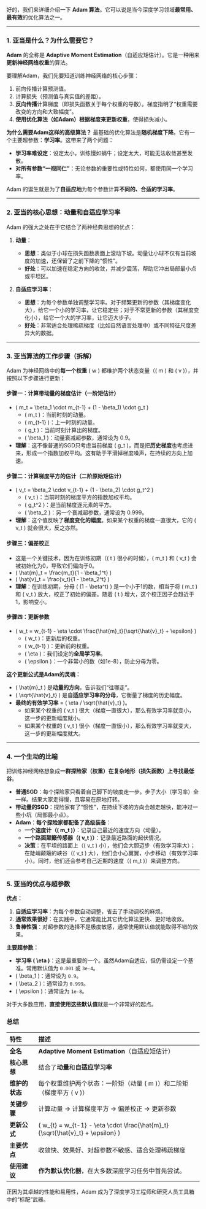 好的，我们来详细介绍一下 **Adam 算法**。它可以说是当今深度学习领域**最常用、最有效**的优化算法之一。

---

### 1. 亚当是什么？为什么需要它？

**Adam** 的全称是 **Adaptive Moment Estimation**（自适应矩估计）。它是一种用来**更新神经网络权重**的算法。

要理解Adam，我们先要知道训练神经网络的核心步骤：
1.  前向传播计算预测值。
2.  计算损失（预测值与真实值的差距）。
3.  **反向传播**计算梯度（即损失函数关于每个权重的导数）。梯度指明了“权重需要改变的方向和大致幅度”。
4.  **使用优化算法（如Adam）根据梯度来更新权重**，使得损失减小。

**为什么需要Adam这样的高级算法？**
最基础的优化算法是**随机梯度下降**。它有一个主要超参数：**学习率**。这带来了两个问题：
- **学习率难设定**：设定太小，训练慢如蜗牛；设定太大，可能无法收敛甚至发散。
- **对所有参数“一视同仁”**：无论参数的重要性或特性如何，都使用同一个学习率。

Adam 的诞生就是为了**自适应地**为每个参数计算**不同的、合适的学习率**。

---

### 2. 亚当的核心思想：动量和自适应学习率

Adam 的强大之处在于它结合了两种经典思想的优点：

1.  **动量**：
    - **思想**：类似于小球在损失函数表面上滚动下坡。动量让小球不仅有当前坡度的加速，还保留了之前下降的“惯性”。
    - **好处**：可以加速在稳定方向的收敛，并减少震荡，帮助它冲出局部最小点或平坦区。

2.  **自适应学习率**：
    - **思想**：为每个参数单独调整学习率。对于频繁更新的参数（其梯度变化大），给它一个小的学习率，让它稳定些；对于不常更新的参数（其梯度变化小），给它一个大的学习率，让它迈大步子。
    - **好处**：非常适合处理稀疏梯度（比如自然语言处理中）或不同特征尺度差异大的数据。

---

### 3. 亚当算法的工作步骤（拆解）

Adam 为神经网络中的**每一个权重** \( w \) 都维护两个状态变量（\( m \) 和 \( v \)），并按照以下步骤进行更新：

#### **步骤一：计算带动量的梯度估计（一阶矩估计）**

- \( m_t = \beta_1 \cdot m_{t-1} + (1 - \beta_1) \cdot g_t \)
    - \( m_t \)：当前时刻的动量。
    - \( m_{t-1} \)：上一时刻的动量。
    - \( g_t \)：当前时刻计算出的梯度。
    - \( \beta_1 \)：动量衰减超参数，通常设为 0.9。
- **理解**：这不像普通的SGD只考虑当前梯度 \( g_t \)，而是把**历史梯度**也考虑进来，形成一个指数加权平均。这有助于平滑掉梯度噪声，在持续的方向上加速。

#### **步骤二：计算梯度平方的估计（二阶原始矩估计）**

- \( v_t = \beta_2 \cdot v_{t-1} + (1 - \beta_2) \cdot g_t^2 \)
    - \( v_t \)：当前时刻的梯度平方的指数加权平均。
    - \( g_t^2 \)：是当前梯度逐元素的平方。
    - \( \beta_2 \)：另一个衰减超参数，通常设为 0.999。
- **理解**：这个值反映了**梯度变化的幅度**。如果某个权重的梯度一直很大，它的 \( v_t \) 就会很大，反之亦然。

#### **步骤三：偏差校正**

- 这是一个关键技术，因为在训练初期（\( t \) 很小的时候），\( m_t \) 和 \( v_t \) 会被初始化为0，导致它们偏向于0。
- \( \hat{m}_t = \frac{m_t}{1 - \beta_1^t} \)
- \( \hat{v}_t = \frac{v_t}{1 - \beta_2^t} \)
- **理解**：在训练初期，分母 \( (1 - \beta^t) \) 是一个小于1的数，相当于将 \( m_t \) 和 \( v_t \) 放大，校正了初始的偏差。随着 \( t \) 增大，这个校正因子会趋近于1，影响变小。

#### **步骤四：更新参数**

- \( w_t = w_{t-1} - \eta \cdot \frac{\hat{m}_t}{\sqrt{\hat{v}_t} + \epsilon} \)
    - \( w_t \)：更新后的权重。
    - \( w_{t-1} \)：更新前的权重。
    - \( \eta \)：我们设定的**全局学习率**。
    - \( \epsilon \)：一个非常小的数（如1e-8），防止分母为零。

**这个更新公式是Adam的灵魂：**
- \( \hat{m}_t \) 是**动量的方向**，告诉我们“往哪走”。
- \( \sqrt{\hat{v}_t} \) 是**自适应学习率的分母**，它衡量了梯度的历史幅度。
- **最终的有效学习率** = \( \eta / \sqrt{\hat{v}_t} \)。
    - 如果某个权重的 \( v_t \) 很大（梯度一直很大），那么有效学习率就变小，这一步的更新幅度就小。
    - 如果某个权重的 \( v_t \) 很小（梯度一直很小），那么有效学习率就变大，这一步的更新幅度就大。

---

### 4. 一个生动的比喻

把训练神经网络想象成**一群探险家（权重）在复杂地形（损失函数）上寻找最低谷**。

- **普通SGD**：每个探险家只看着自己脚下的坡度走一步。步子大小（学习率）全一样。结果大家走得慢，且容易在原地打转。
- **带动量的SGD**：探险家有了“惯性”，在持续下坡的方向会越走越快，能冲过一些小坑（局部最小点）。
- **Adam**：**每个探险家都配备了高级装备**：
    - **一个速度计（\( m_t \)）**：记录自己最近的速度方向（动量）。
    - **一个路面颠簸传感器（\( v_t \)）**：记录最近路面的起伏情况。
    - **决策**：在平坦的路面上（\( v_t \) 小），他们会大胆迈步（有效学习率大）；在陡峭颠簸的峡谷（\( v_t \) 大），他们会小心翼翼，小步移动（有效学习率小）。同时，他们还会参考自己近期的速度（\( m_t \)）来调整方向。

---

### 5. 亚当的优点与超参数

**优点：**
1.  **自适应学习率**：为每个参数自动调整，省去了手动调校的麻烦。
2.  **通常效果很好**：在实践中，它通常能比其它优化算法更快、更好地收敛。
3.  **鲁棒性强**：对超参数的选择不是极度敏感，通常使用默认值就能取得不错的效果。

**主要超参数：**
- **学习率 \( \eta \)**：这是最重要的一个。虽然Adam自适应，但仍需设定一个基准。常用默认值为 `0.001` 或 `3e-4`。
- \( \beta_1 \)：通常设为 `0.9`。
- \( \beta_2 \)：通常设为 `0.999`。
- \( \epsilon \)：通常设为 `1e-8`。

对于大多数应用，**直接使用这些默认值**就是一个非常好的起点。

### 总结

| 特性 | 描述 |
| :--- | :--- |
| **全名** | **Adaptive Moment Estimation**（自适应矩估计） |
| **核心思想** | 结合了**动量**和**自适应学习率** |
| **维护的状态** | 每个权重维护两个状态：一阶矩（动量 \( m \)）和二阶矩（梯度平方 \( v \)） |
| **关键步骤** | 计算动量 → 计算梯度平方 → 偏差校正 → 更新参数 |
| **更新公式** | \( w_{t} = w_{t-1} - \eta \cdot \frac{\hat{m}_t}{\sqrt{\hat{v}_t} + \epsilon} \) |
| **主要优点** | 收敛快、效果好、对超参数不敏感、适合处理稀疏梯度 |
| **使用建议** | **作为默认优化器**，在大多数深度学习任务中首先尝试。 |

正因为其卓越的性能和易用性，Adam 成为了深度学习工程师和研究人员工具箱中的“标配”武器。